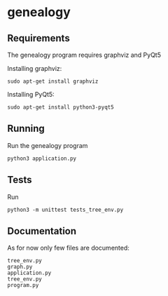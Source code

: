 


# genealogy
## Requirements
The genealogy program requires graphviz and PyQt5

Installing graphviz:

    sudo apt-get install graphviz

Installing PyQt5:

    sudo apt-get install python3-pyqt5

## Running
Run the genealogy program

	python3 application.py


## Tests
Run

	python3 -m unittest tests_tree_env.py

## Documentation
As for now only few files are documented:

    tree_env.py
    graph.py
    application.py
    tree_env.py
    program.py 



